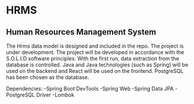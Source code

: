 # HRMS

## Human Resources Management System

The Hrms data model is designed and included in the repo. The project is under development. The project will be developed in accordance with the S.O.L.I.D software principles. With the first run, data extraction from the database is controlled. Java and Java technologies (such as Spring) will be used on the backend and React will be used on the frontend. PostgreSQL has been chosen as the database.

Dependencies:
-Spring Boot DevTools
-Spring Web
-Spring Data JPA
-PostgreSQL Driver
-Lombok


